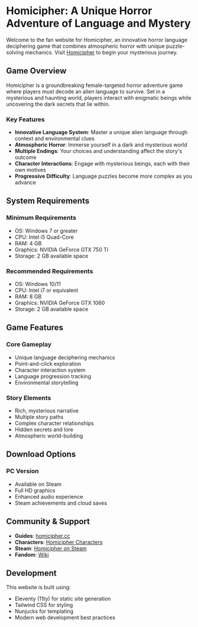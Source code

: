 # Homicipher: A Unique Horror Adventure of Language and Mystery

Welcome to the fan website for Homicipher, an innovative horror language deciphering game that combines atmospheric horror with unique puzzle-solving mechanics. Visit [Homicipher](https://homicipher.cc/) to begin your mysterious journey.

## Game Overview

Homicipher is a groundbreaking female-targeted horror adventure game where players must decode an alien language to survive. Set in a mysterious and haunting world, players interact with enigmatic beings while uncovering the dark secrets that lie within.

### Key Features

- **Innovative Language System**: Master a unique alien language through context and environmental clues
- **Atmospheric Horror**: Immerse yourself in a dark and mysterious world
- **Multiple Endings**: Your choices and understanding affect the story's outcome
- **Character Interactions**: Engage with mysterious beings, each with their own motives
- **Progressive Difficulty**: Language puzzles become more complex as you advance

## System Requirements

### Minimum Requirements
- OS: Windows 7 or greater
- CPU: Intel i5 Quad-Core
- RAM: 4 GB
- Graphics: NVIDIA GeForce GTX 750 Ti
- Storage: 2 GB available space

### Recommended Requirements
- OS: Windows 10/11
- CPU: Intel i7 or equivalent
- RAM: 8 GB
- Graphics: NVIDIA GeForce GTX 1060
- Storage: 2 GB available space

## Game Features

### Core Gameplay
- Unique language deciphering mechanics
- Point-and-click exploration
- Character interaction system
- Language progression tracking
- Environmental storytelling

### Story Elements
- Rich, mysterious narrative
- Multiple story paths
- Complex character relationships
- Hidden secrets and lore
- Atmospheric world-building

## Download Options

### PC Version
- Available on Steam
- Full HD graphics
- Enhanced audio experience
- Steam achievements and cloud saves

## Community & Support

- **Guides**: [homicipher.cc](https://homicipher.cc/)
- **Characters**: [Homicipher Characters](https://homicipher.cc/mr-crawling-homicipher-wiki/)
- **Steam**: [Homicipher on Steam](https://store.steampowered.com/app/2302660/Homicipher/)
- **Fandom**: [Wiki](https://english-otome-games.fandom.com/wiki/Homicipher)

## Development

This website is built using:
- Eleventy (11ty) for static site generation
- Tailwind CSS for styling
- Nunjucks for templating
- Modern web development best practices

